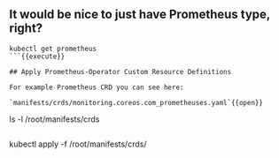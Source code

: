 ## It would be nice to just have Prometheus type, right?

```
kubectl get prometheus
```{{execute}}

## Apply Prometheus-Operator Custom Resource Definitions

For example Prometheus CRD you can see here:

`manifests/crds/monitoring.coreos.com_prometheuses.yaml`{{open}}

```
ls -l /root/manifests/crds
```{{execute}}

```
kubectl apply -f /root/manifests/crds/
```{{execute}}
